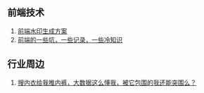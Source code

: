 ## 前端技术

1. [前端水印生成方案](https://musicfe.cn/page/15)
2. [前端的一些坑，一些记录，一些冷知识](https://github.com/ssshooter/Front-End-EXP)

## 行业周边

1. [搜内衣给我推内裤，大数据这么懂我，被它包围的我还能突围么？](https://www.ifanr.com/1075427?utm_source=gank.io%2Fxiandu&utm_medium=website)

